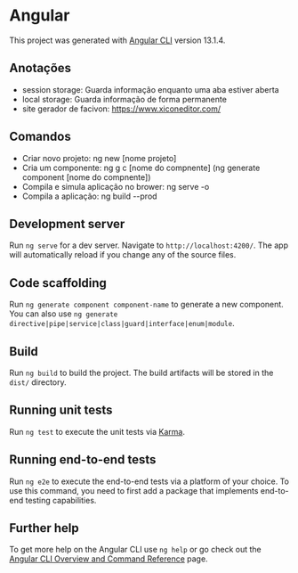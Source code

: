 # Angular

This project was generated with [Angular CLI](https://github.com/angular/angular-cli) version 13.1.4.
## Anotações
- session storage: Guarda informação enquanto uma aba estiver aberta
- local storage: Guarda informação de forma permanente
- site gerador de facivon: https://www.xiconeditor.com/
## Comandos
- Criar novo projeto: ng new [nome projeto]
- Cria um componente: ng g c [nome do compnente] (ng generate component [nome do compnente])
- Compila e simula aplicação no brower: ng serve -o
- Compila a aplicação: ng build --prod
 
## Development server

Run `ng serve` for a dev server. Navigate to `http://localhost:4200/`. The app will automatically reload if you change any of the source files.

## Code scaffolding

Run `ng generate component component-name` to generate a new component. You can also use `ng generate directive|pipe|service|class|guard|interface|enum|module`.

## Build

Run `ng build` to build the project. The build artifacts will be stored in the `dist/` directory.

## Running unit tests

Run `ng test` to execute the unit tests via [Karma](https://karma-runner.github.io).

## Running end-to-end tests

Run `ng e2e` to execute the end-to-end tests via a platform of your choice. To use this command, you need to first add a package that implements end-to-end testing capabilities.

## Further help

To get more help on the Angular CLI use `ng help` or go check out the [Angular CLI Overview and Command Reference](https://angular.io/cli) page.

